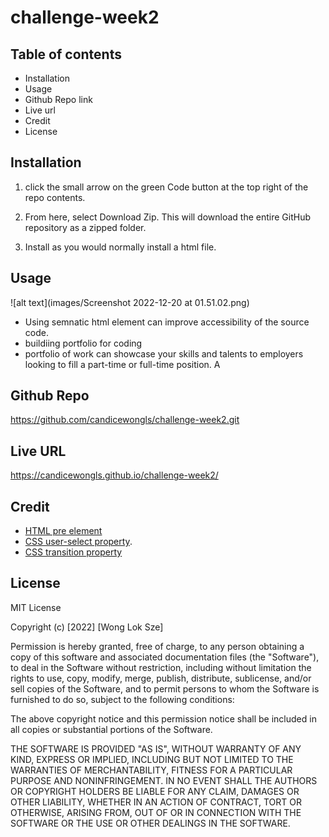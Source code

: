 # challenge-week2

## Table of contents


- Installation
- Usage
- Github Repo link
- Live url
- Credit
- License


## Installation

1. click the small arrow on the green Code button at the top right of the repo contents. 

2. From here, select Download Zip. This will download the entire GitHub repository as a zipped folder. 

3. Install as you would normally install a html file.

## Usage
![alt text](images/Screenshot 2022-12-20 at 01.51.02.png)
- Using semnatic html element can improve accessibility of the source code. 
- buildiing  portfolio for coding
-  portfolio of work can showcase your skills and talents to employers looking to fill a part-time or full-time position. A


## Github Repo
https://github.com/candicewongls/challenge-week2.git

## Live URL
 https://candicewongls.github.io/challenge-week2/

## Credit
* [HTML pre element](https://developer.mozilla.org/en-US/docs/Web/HTML/Element/pre)
* [CSS user-select property](https://developer.mozilla.org/en-US/docs/Web/CSS/user-select).
* [CSS transition property](https://developer.mozilla.org/en-US/docs/Web/CSS/transition)

## License
MIT License

Copyright (c) [2022] [Wong Lok Sze]

Permission is hereby granted, free of charge, to any person obtaining a copy
of this software and associated documentation files (the "Software"), to deal
in the Software without restriction, including without limitation the rights
to use, copy, modify, merge, publish, distribute, sublicense, and/or sell
copies of the Software, and to permit persons to whom the Software is
furnished to do so, subject to the following conditions:

The above copyright notice and this permission notice shall be included in all
copies or substantial portions of the Software.

THE SOFTWARE IS PROVIDED "AS IS", WITHOUT WARRANTY OF ANY KIND, EXPRESS OR
IMPLIED, INCLUDING BUT NOT LIMITED TO THE WARRANTIES OF MERCHANTABILITY,
FITNESS FOR A PARTICULAR PURPOSE AND NONINFRINGEMENT. IN NO EVENT SHALL THE
AUTHORS OR COPYRIGHT HOLDERS BE LIABLE FOR ANY CLAIM, DAMAGES OR OTHER
LIABILITY, WHETHER IN AN ACTION OF CONTRACT, TORT OR OTHERWISE, ARISING FROM,
OUT OF OR IN CONNECTION WITH THE SOFTWARE OR THE USE OR OTHER DEALINGS IN THE
SOFTWARE.